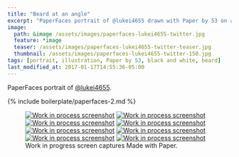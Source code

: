 ```yaml
---
title: "Beard at an angle"
excerpt: "PaperFaces portrait of @lukei4655 drawn with Paper by 53 on an iPad."
image: 
  path: &image /assets/images/paperfaces-lukei4655-twitter.jpg 
  feature: *image
  teaser: /assets/images/paperfaces-lukei4655-twitter-teaser.jpg
  thumbnail: /assets/images/paperfaces-lukei4655-twitter-150.jpg
tags: [portrait, illustration, Paper by 53, black and white, beard]
last_modified_at: 2017-01-17T14:55:36-05:00
---
```


PaperFaces portrait of [@lukei4655](http://twitter.com/lukei4655).

{% include boilerplate/paperfaces-2.md %}

<figure class="third">
  <a href="/assets/images/paperfaces-lukei4655-process-1-lg.jpg"><img src="/assets/images/paperfaces-lukei4655-process-1-600.jpg" alt="Work in process screenshot"></a>
  <a href="/assets/images/paperfaces-lukei4655-process-2-lg.jpg"><img src="/assets/images/paperfaces-lukei4655-process-2-600.jpg" alt="Work in process screenshot"></a>
  <a href="/assets/images/paperfaces-lukei4655-process-3-lg.jpg"><img src="/assets/images/paperfaces-lukei4655-process-3-600.jpg" alt="Work in process screenshot"></a>
  <a href="/assets/images/paperfaces-lukei4655-process-4-lg.jpg"><img src="/assets/images/paperfaces-lukei4655-process-4-600.jpg" alt="Work in process screenshot"></a>
  <a href="/assets/images/paperfaces-lukei4655-process-5-lg.jpg"><img src="/assets/images/paperfaces-lukei4655-process-5-600.jpg" alt="Work in process screenshot"></a>
  <a href="/assets/images/paperfaces-lukei4655-process-6-lg.jpg"><img src="/assets/images/paperfaces-lukei4655-process-6-600.jpg" alt="Work in process screenshot"></a>
  <a href="/assets/images/paperfaces-lukei4655-process-7-lg.jpg"><img src="/assets/images/paperfaces-lukei4655-process-7-600.jpg" alt="Work in process screenshot"></a>
  <a href="/assets/images/paperfaces-lukei4655-process-8-lg.jpg"><img src="/assets/images/paperfaces-lukei4655-process-8-600.jpg" alt="Work in process screenshot"></a>
  <figcaption>Work in progress screen captures Made with Paper.</figcaption>
</figure>
